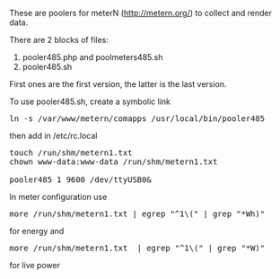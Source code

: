 These are poolers for meterN (http://metern.org/) to collect and render data.

There are 2 blocks of files:
 1. pooler485.php and poolmeters485.sh
 2. pooler485.sh

First ones are the first version, the latter is the last version.

To use pooler485.sh, create a symbolic link
<PRE>ln -s /var/www/metern/comapps /usr/local/bin/pooler485 
</PRE>
then add in /etc/rc.local
<PRE>
touch /run/shm/metern1.txt
chown www-data:www-data /run/shm/metern1.txt

pooler485 1 9600 /dev/ttyUSB0&
</PRE>

In meter configuration use
<PRE>more /run/shm/metern1.txt | egrep "^1\(" | grep "*Wh)"</PRE>
for energy and
<PRE>more /run/shm/metern1.txt  | egrep "^1\(" | grep "*W)"</PRE>
for live power
